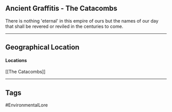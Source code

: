 ## Ancient Graffitis - The Catacombs
There is nothing 'eternal' in this empire of ours but the names of our day that shall be revered or reviled in the centuries to come.

---
## Geographical Location
#### Locations
[[The Catacombs]]

---
## Tags
#EnvironmentalLore
